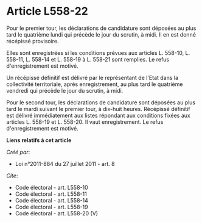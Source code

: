 # Article L558-22

Pour le premier tour, les déclarations de candidature sont déposées au plus tard le quatrième lundi qui précède le jour du
scrutin, à midi. Il en est donné récépissé provisoire. 

Elles sont enregistrées si les conditions prévues aux articles L. 558-10, L. 558-11, L. 558-14 et L. 558-19 à L. 558-21 sont
remplies. Le refus d'enregistrement est motivé. 

Un récépissé définitif est délivré par le représentant de l'Etat dans la collectivité territoriale, après enregistrement, au
plus tard le quatrième vendredi qui précède le jour du scrutin, à midi. 

Pour le second tour, les déclarations de candidature sont déposées au plus tard le mardi suivant le premier tour, à dix-huit
heures. Récépissé définitif est délivré immédiatement aux listes répondant aux conditions fixées aux articles L. 558-19 et L.
558-20. Il vaut enregistrement. Le refus d'enregistrement est motivé.

**Liens relatifs à cet article**

_Créé par_:

  - Loi n°2011-884 du 27 juillet 2011 - art. 8

_Cite_:

  - Code électoral - art. L558-10
  - Code électoral - art. L558-11
  - Code électoral - art. L558-14
  - Code électoral - art. L558-19
  - Code électoral - art. L558-20 (V)
